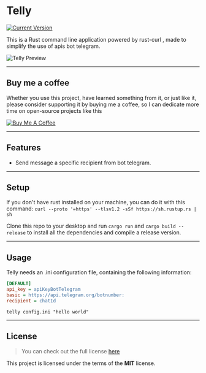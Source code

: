 Telly
============
 [![Current Version](https://img.shields.io/badge/version-0.1.0-green.svg)](https://github.com/IgorAntun/node-chat) 

This is a Rust command line application powered by rust-curl , made to simplify the use of apis bot telegram.

![Telly Preview](http://i.imgur.com/43qFdkN.png)

---
## Buy me a coffee

Whether you use this project, have learned something from it, or just like it, please consider supporting it by buying me a coffee, so I can dedicate more time on open-source projects like this 

<a href="https://www.buymeacoffee.com/andrearapoA" target="_blank"><img src="https://www.buymeacoffee.com/assets/img/custom_images/orange_img.png" alt="Buy Me A Coffee" style="height: auto !important;width: auto !important;" ></a>

---

## Features
- Send message a specific recipient from bot telegram.

---

## Setup

If you don't have rust installed on your machine, you can do it with this command:
`curl --proto '=https' --tlsv1.2 -sSf https://sh.rustup.rs | sh`

Clone this repo to your desktop and run `cargo run` and  `cargo build --release` to install all the dependencies and compile a release version.

---

## Usage


Telly needs an .ini configuration file, containing the following information:

```ini
[DEFAULT]
api_key = apiKeyBotTelegram
basic = https://api.telegram.org/botnumber:
recipient = chatId
```



```shell
telly config.ini "hello world"
```


---

## License
>You can check out the full license [here](https://github.com/andrearaponi/Telly/master/LICENSE)

This project is licensed under the terms of the **MIT** license.